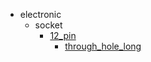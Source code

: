 * electronic
  * socket
    * [12_pin](electronic/socket/12_pin)
      * [through_hole_long](electronic/socket/12_pin/through_hole_long)
